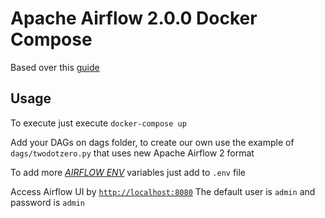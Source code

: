 # Apache Airflow 2.0.0 Docker Compose

Based over this [guide](https://towardsdatascience.com/apache-airflow-and-postgresql-with-docker-and-docker-compose-5651766dfa96)

## Usage

To execute just execute `docker-compose up`

Add your DAGs on dags folder, to create our own use the example of `dags/twodotzero.py` that uses new Apache Airflow 2 format

To add more [*AIRFLOW ENV*](https://airflow.apache.org/docs/apache-airflow/stable/configurations-ref.html) variables just add to `.env` file

Access Airflow UI by [`http://localhost:8080`](http://localhost:8080) 
The default user is `admin` and password is `admin`
